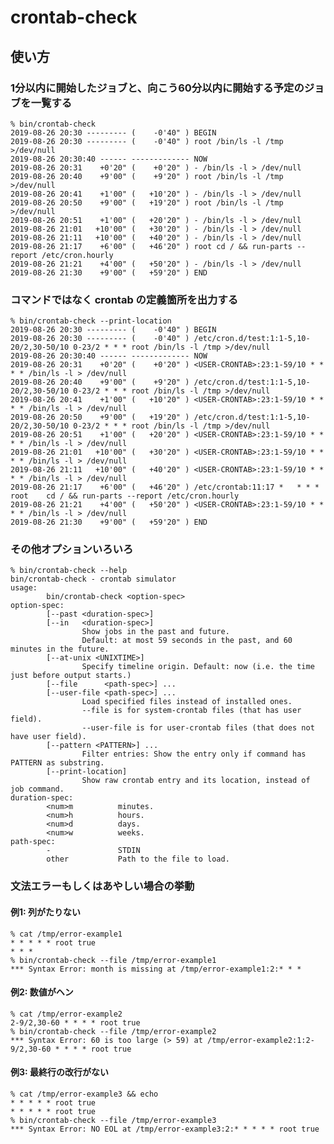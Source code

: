 # crontab-check

## 使い方

### 1分以内に開始したジョブと、向こう60分以内に開始する予定のジョブを一覧する

    % bin/crontab-check
    2019-08-26 20:30 --------- (    -0'40" ) BEGIN
    2019-08-26 20:30 --------- (    -0'40" ) root /bin/ls -l /tmp >/dev/null
    2019-08-26 20:30:40 ------ ------------- NOW
    2019-08-26 20:31    +0'20" (    +0'20" ) - /bin/ls -l > /dev/null
    2019-08-26 20:40    +9'00" (    +9'20" ) root /bin/ls -l /tmp >/dev/null
    2019-08-26 20:41    +1'00" (   +10'20" ) - /bin/ls -l > /dev/null
    2019-08-26 20:50    +9'00" (   +19'20" ) root /bin/ls -l /tmp >/dev/null
    2019-08-26 20:51    +1'00" (   +20'20" ) - /bin/ls -l > /dev/null
    2019-08-26 21:01   +10'00" (   +30'20" ) - /bin/ls -l > /dev/null
    2019-08-26 21:11   +10'00" (   +40'20" ) - /bin/ls -l > /dev/null
    2019-08-26 21:17    +6'00" (   +46'20" ) root cd / && run-parts --report /etc/cron.hourly
    2019-08-26 21:21    +4'00" (   +50'20" ) - /bin/ls -l > /dev/null
    2019-08-26 21:30    +9'00" (   +59'20" ) END

### コマンドではなく crontab の定義箇所を出力する

    % bin/crontab-check --print-location
    2019-08-26 20:30 --------- (    -0'40" ) BEGIN
    2019-08-26 20:30 --------- (    -0'40" ) /etc/cron.d/test:1:1-5,10-20/2,30-50/10 0-23/2 * * * root /bin/ls -l /tmp >/dev/null
    2019-08-26 20:30:40 ------ ------------- NOW
    2019-08-26 20:31    +0'20" (    +0'20" ) <USER-CRONTAB>:23:1-59/10 * * * * /bin/ls -l > /dev/null
    2019-08-26 20:40    +9'00" (    +9'20" ) /etc/cron.d/test:1:1-5,10-20/2,30-50/10 0-23/2 * * * root /bin/ls -l /tmp >/dev/null
    2019-08-26 20:41    +1'00" (   +10'20" ) <USER-CRONTAB>:23:1-59/10 * * * * /bin/ls -l > /dev/null
    2019-08-26 20:50    +9'00" (   +19'20" ) /etc/cron.d/test:1:1-5,10-20/2,30-50/10 0-23/2 * * * root /bin/ls -l /tmp >/dev/null
    2019-08-26 20:51    +1'00" (   +20'20" ) <USER-CRONTAB>:23:1-59/10 * * * * /bin/ls -l > /dev/null
    2019-08-26 21:01   +10'00" (   +30'20" ) <USER-CRONTAB>:23:1-59/10 * * * * /bin/ls -l > /dev/null
    2019-08-26 21:11   +10'00" (   +40'20" ) <USER-CRONTAB>:23:1-59/10 * * * * /bin/ls -l > /dev/null
    2019-08-26 21:17    +6'00" (   +46'20" ) /etc/crontab:11:17 *   * * *   root    cd / && run-parts --report /etc/cron.hourly
    2019-08-26 21:21    +4'00" (   +50'20" ) <USER-CRONTAB>:23:1-59/10 * * * * /bin/ls -l > /dev/null
    2019-08-26 21:30    +9'00" (   +59'20" ) END

### その他オプションいろいろ

    % bin/crontab-check --help
    bin/crontab-check - crontab simulator
    usage:
            bin/crontab-check <option-spec>
    option-spec:
            [--past <duration-spec>]
            [--in   <duration-spec>]
                    Show jobs in the past and future.
                    Default: at most 59 seconds in the past, and 60 minutes in the future.
            [--at-unix <UNIXTIME>]
                    Specify timeline origin. Default: now (i.e. the time just before output starts.)
            [--file      <path-spec>] ...
            [--user-file <path-spec>] ...
                    Load specified files instead of installed ones.
                    --file is for system-crontab files (that has user field).
                    --user-file is for user-crontab files (that does not have user field).
            [--pattern <PATTERN>] ...
                    Filter entries: Show the entry only if command has PATTERN as substring.
            [--print-location]
                    Show raw crontab entry and its location, instead of job command.
    duration-spec:
            <num>m          minutes.
            <num>h          hours.
            <num>d          days.
            <num>w          weeks.
    path-spec:
            -               STDIN
            other           Path to the file to load.

### 文法エラーもしくはあやしい場合の挙動

#### 例1: 列がたりない

    % cat /tmp/error-example1
    * * * * * root true
    * * *
    % bin/crontab-check --file /tmp/error-example1
    *** Syntax Error: month is missing at /tmp/error-example1:2:* * *

#### 例2: 数値がヘン

    % cat /tmp/error-example2
    2-9/2,30-60 * * * * root true
    % bin/crontab-check --file /tmp/error-example2
    *** Syntax Error: 60 is too large (> 59) at /tmp/error-example2:1:2-9/2,30-60 * * * * root true

#### 例3: 最終行の改行がない

    % cat /tmp/error-example3 && echo
    * * * * * root true
    * * * * * root true
    % bin/crontab-check --file /tmp/error-example3
    *** Syntax Error: NO EOL at /tmp/error-example3:2:* * * * * root true

